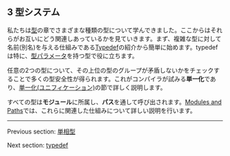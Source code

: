## 3 型システム

私たちは[型](types.md)の章でさまざまな種類の型について学んできました。ここからはそれらがお互いにどう関連しあっているかを見ていきます。まず、複雑な型に対して名前(別名)を与える仕組みである[Typedef](type-system-typedef.md)の紹介から簡単に始めます。typedefは特に、[型パラメータ](type-system-type-parameters.md)を持つ型で役に立ちます。

任意の2つの型について、その上位の型のグループが矛盾しないかをチェックすることで多くの型安全性が得られます。これがコンパイラが試みる**単一化**であり、[単一化(ユニフィケーション)](type-system-unification.md)の節で詳しく説明します。

すべての型は**モジュール**に所属し、**パス**を通して呼び出されます。[Modules and Paths](type-system-modules-and-paths.md)では、これらに関連した仕組みについて詳しい説明を行います。

---

Previous section: [単相型](types-monomorph.md)

Next section: [typedef](type-system-typedef.md)